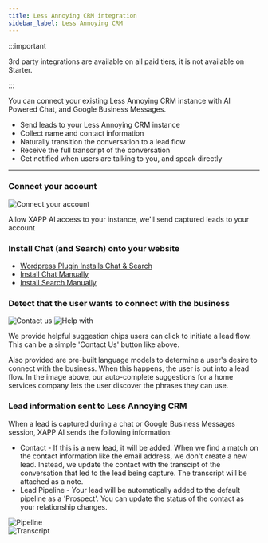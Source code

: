 ```yaml
---
title: Less Annoying CRM integration
sidebar_label: Less Annoying CRM
---
```


:::important

3rd party integrations are available on all paid tiers, it is not available on Starter.

:::

You can connect your existing Less Annoying CRM instance with AI Powered Chat, and Google Business Messages.

- Send leads to your Less Annoying CRM instance
- Collect name and contact information
- Naturally transition the conversation to a lead flow
- Receive the full transcript of the conversation
- Get notified when users are talking to you, and speak directly

---

### Connect your account

<div style={{width: '40%'}}>

![Connect your account](../../static/img/integrations/lacrm/oauth.png)

</div>

Allow XAPP AI access to your instance, we'll send captured leads to your account

### Install Chat (and Search) onto your website

- [Wordpress Plugin Installs Chat & Search](/help/install/wordpress)
- [Install Chat Manually](/help/install/javascript)
- [Install Search Manually](/help/channels/intelligent-search)

### Detect that the user wants to connect with the business

<div style={{width: '40%'}}>

![Contact us](../../static/img/integrations/lacrm/contact-us.png)
![Help with](../../static/img/integrations/lacrm/help-with.png)

</div>

We provide helpful suggestion chips users can click to initiate a lead flow. This can be a simple 'Contact Us' button like above.

Also provided are pre-built language models to determine a user's desire to connect with the business. When this happens, the user is put into a lead flow. In the image above, our auto-complete suggestions for a home services company lets the user discover the phrases they can use.

### Lead information sent to Less Annoying CRM

When a lead is captured during a chat or Google Business Messages session, XAPP AI sends the following information:

- Contact - If this is a new lead, it will be added. When we find a match on the contact information like the email address, we don't create a new lead. Instead, we update the contact with the transcipt of the conversation that led to the lead being capture. The transcript will be attached as a note.
- Lead Pipeline - Your lead will be automatically added to the default pipeline as a 'Prospect'. You can update the status of the contact as your relationship changes.

<div style={{width: '40%'}}>

![Pipeline](../../static/img/integrations/lacrm/prospect.png)  
![Transcript](../../static/img/integrations/lacrm/transcript.png)

</div>
